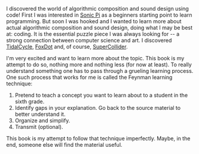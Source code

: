 I discovered the world of algorithmic composition and sound design using code!
First I was interested in [Sonic Pi](https://github.com/sonic-pi-net/sonic-pi) as a beginners starting point to learn programming.
But soon I was hooked and I wanted to learn more about actual algorithmic composition and sound design, doing what I may be best at: coding.
It is the essential puzzle piece I was always looking for -- a strong connection between computer science and art.
I discovered [TidalCycle](https://github.com/tidalcycles/Tidal), [FoxDot](https://foxdot.org/) and, of course, [SuperCollider](https://supercollider.github.io/).

I'm very excited and want to learn more about the topic.
This book is my attempt to do so, nothing more and nothing less (for now at least).
To really understand something one has to pass through a grueling learning process.
One such process that works for me is called the Feynman learning technique:

1. Pretend to teach a concept you want to learn about to a student in the sixth grade.
2. Identify gaps in your explanation. Go back to the source material to better understand it.
3. Organize and simplify.
4. Transmit (optional).

This book is my attempt to follow that technique imperfectly.
Maybe, in the end, someone else will find the material useful.